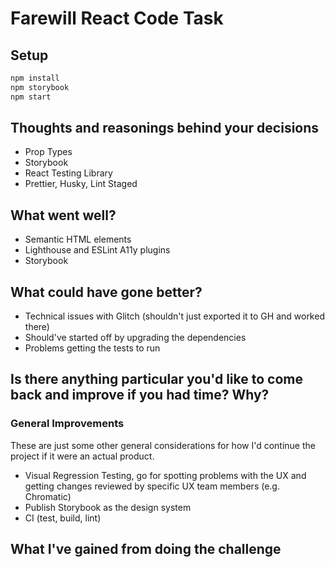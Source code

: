 # Farewill React Code Task

## Setup

```bash
npm install
npm storybook
npm start
```

## Thoughts and reasonings behind your decisions

- Prop Types
- Storybook
- React Testing Library
- Prettier, Husky, Lint Staged

## What went well?

- Semantic HTML elements
- Lighthouse and ESLint A11y plugins
- Storybook

## What could have gone better?

- Technical issues with Glitch (shouldn't just exported it to GH and worked there)
- Should've started off by upgrading the dependencies
- Problems getting the tests to run

## Is there anything particular you'd like to come back and improve if you had time? Why?

### General Improvements

These are just some other general considerations for how I'd continue the project if it were an actual product.

- Visual Regression Testing, go for spotting problems with the UX and getting changes reviewed by specific UX team members (e.g. Chromatic)
- Publish Storybook as the design system
- CI (test, build, lint)

## What I've gained from doing the challenge
